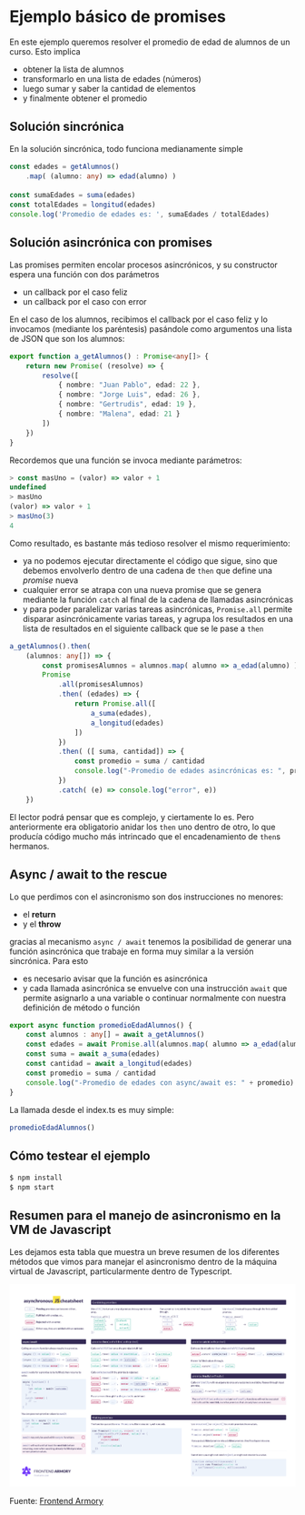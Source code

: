 # Ejemplo básico de promises

En este ejemplo queremos resolver el promedio de edad de alumnos de un curso. Esto implica

- obtener la lista de alumnos
- transformarlo en una lista de edades (números)
- luego sumar y saber la cantidad de elementos
- y finalmente obtener el promedio


## Solución sincrónica

En la solución sincrónica, todo funciona medianamente simple

```ts
const edades = getAlumnos()
    .map( (alumno: any) => edad(alumno) )

const sumaEdades = suma(edades)
const totalEdades = longitud(edades)
console.log('Promedio de edades es: ', sumaEdades / totalEdades)
```

## Solución asincrónica con promises

Las promises permiten encolar procesos asincrónicos, y su constructor espera una función con dos parámetros

- un callback por el caso feliz
- un callback por el caso con error

En el caso de los alumnos, recibimos el callback por el caso feliz y lo invocamos (mediante los paréntesis) pasándole como argumentos una lista de JSON que son los alumnos:

```ts
export function a_getAlumnos() : Promise<any[]> {
    return new Promise( (resolve) => {
        resolve([
            { nombre: "Juan Pablo", edad: 22 },
            { nombre: "Jorge Luis", edad: 26 },
            { nombre: "Gertrudis", edad: 19 },
            { nombre: "Malena", edad: 21 }
        ])
    })
}
```

Recordemos que una función se invoca mediante parámetros:

```ts
> const masUno = (valor) => valor + 1
undefined
> masUno
(valor) => valor + 1
> masUno(3)
4
```

Como resultado, es bastante más tedioso resolver el mismo requerimiento:

- ya no podemos ejecutar directamente el código que sigue, sino que debemos envolverlo dentro de una cadena de `then` que define una _promise_ nueva 
- cualquier error se atrapa con una nueva promise que se genera mediante la función `catch` al final de la cadena de llamadas asincrónicas
- y para poder paralelizar varias tareas asincrónicas, `Promise.all` permite disparar asincrónicamente varias tareas, y agrupa los resultados en una lista de resultados en el siguiente callback que se le pase a `then`

```ts
a_getAlumnos().then(
    (alumnos: any[]) => {
        const promisesAlumnos = alumnos.map( alumno => a_edad(alumno) )
        Promise
            .all(promisesAlumnos)
            .then( (edades) => {
                return Promise.all([
                    a_suma(edades),
                    a_longitud(edades)
                ])
            })
            .then( ([ suma, cantidad]) => {
                const promedio = suma / cantidad
                console.log("-Promedio de edades asincrónicas es: ", promedio)
            })
            .catch( (e) => console.log("error", e))
    })
```

El lector podrá pensar que es complejo, y ciertamente lo es. Pero anteriormente era obligatorio anidar los `then` uno dentro de otro, lo que producía código mucho más intrincado que el encadenamiento de `then`s hermanos.

## Async / await to the rescue

Lo que perdimos con el asincronismo son dos instrucciones no menores:

- el **return**
- y el **throw**

gracias al mecanismo `async / await` tenemos la posibilidad de generar una función asincrónica que trabaje en forma muy similar a la versión sincrónica. Para esto

- es necesario avisar que la función es asincrónica
- y cada llamada asincrónica se envuelve con una instrucción `await` que permite asignarlo a una variable o continuar normalmente con nuestra definición de método o función

```ts
export async function promedioEdadAlumnos() {
    const alumnos : any[] = await a_getAlumnos()
    const edades = await Promise.all(alumnos.map( alumno => a_edad(alumno) ))
    const suma = await a_suma(edades)
    const cantidad = await a_longitud(edades)
    const promedio = suma / cantidad
    console.log("-Promedio de edades con async/await es: " + promedio)
}
```

La llamada desde el index.ts es muy simple:

```ts
promedioEdadAlumnos()
```


## Cómo testear el ejemplo

```bash
$ npm install
$ npm start
```

## Resumen para el manejo de asincronismo en la VM de Javascript
Les dejamos esta tabla que muestra un breve resumen de los diferentes métodos que vimos para manejar el asincronismo dentro de la máquina virtual de Javascript, particularmente dentro de Typescript. 

![async-cheatsheet](images/async-cheatsheet.png)

Fuente: [Frontend Armory](https://github.com/frontarm/async-javascript-cheatsheet)
